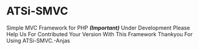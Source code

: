 # ATSi-SMVC
Simple MVC Framework for PHP
***(Important)***
Under Development Please Help Us For Contributed Your Version With This Framework
Thankyou For Using ATSi-SMVC.-Anjas

